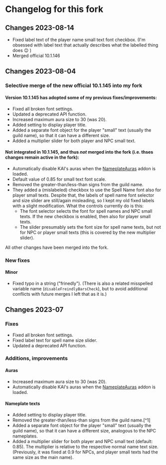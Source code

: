 # Changelog for this fork

## Changes 2023-08-14

- Fixed label text of the player name small text font checkbox. (I'm obsessed with label text that actually describes what the labelled thing does 😉 )
- Merged official 10.1.146

## Changes 2023-08-04

### Selective merge of the new official 10.1.145 into my fork

#### Version 10.1.145 has adopted some of my previous fixes/improvements:

- Fixed all broken font settings.
- Updated a deprecated API function.
- Increased maximum aura size to 30 (was 20).
- Added setting to display player title.
- Added a separate font object for the player "small" text (usually the guild name), so that it can have a different
  size.
- Added a multiplier slider for both player and NPC small text.

#### Not integrated in 10.1.145, and thus *not* merged into the fork (i.e. thses changes remain active in the fork):

- Automatically disable KAI's auras when the [NameplateAuras](https://www.curseforge.com/wow/addons/nameplateauras)
  addon is loaded.
- Default value of 0.85 for small text font scale.
- Removed the greater-than/less-than signs from the guild name.
- They added a (mislabeled) checkbox to use the Spell Name font also for player small texts. Despite that, the labels of
  spell name font selector and size slider are still/again misleading, so I kept my old fixed labels with a slight
  modification. What the controls currently do is this:
  - The font selector selects the font for spell names and NPC small texts. If the new checkbox is enabled, then also
    for player small texts.
  - The slider presumably sets the font size for spell name texts, but not for NPC or player small texts (this is
    covered by the new multiplier slider).

All other changes have been merged into the fork.

### New fixes

#### Minor

- Fixed typo in a string ("frinedly"). (There is also a related misspelled variable name (`disableFreindlyBarsCheck`), but to
  avoid additional conflicts with future merges I left that as it is.)

## Changes 2023-07

### Fixes

- Fixed all broken font settings.
- Fixed label text for spell name size slider.
- Updated a deprecated API function.

### Additions, improvements

#### Auras

- Increased maximum aura size to 30 (was 20).
- Automatically disable KAI's auras when the [NameplateAuras](https://www.curseforge.com/wow/addons/nameplateauras)
  addon is loaded.

#### Nameplate texts

- Added setting to display player title.
- Removed the greater-than/less-than signs from the guild name.[^1]
- Added a separate font object for the player "small" text (usually the guild name), so that it can have a different
  size, analogous to the NPC nameplates.
- Added a multiplier slider for both player and NPC small text (default: 0.85). The multiplier is relative to the
  respective normal name text size. (Previously, it was fixed at 0.9 for NPCs, and player small texts had the same size
  as the main name).
